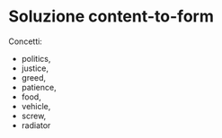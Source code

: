 # Soluzione content-to-form

Concetti:

- politics,
- justice,
- greed,
- patience,
- food,
- vehicle,
- screw,
- radiator
